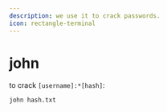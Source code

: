 ```yaml
---
description: we use it to crack passwords.
icon: rectangle-terminal
---
```


# john

to crack `[username]:*[hash]`:

`john hash.txt`

